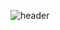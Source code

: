 ![header](https://capsule-render.vercel.app/api?type=waving&color=auto&height=300&section=header&text=Seunghoon%20Choi&fontSize=80&fontAlign=60&desc=hoon-bari&descSize=30&descAlign=60)

<!--
**hoon-bari/hoon-bari** is a ✨ _special_ ✨ repository because its `README.md` (this file) appears on your GitHub profile.

Here are some ideas to get you started:

- 🔭 I’m currently working on ...
- 🌱 I’m currently learning ...
- 👯 I’m looking to collaborate on ...
- 🤔 I’m looking for help with ...
- 💬 Ask me about ...
- 📫 How to reach me: ...
- 😄 Pronouns: ...
- ⚡ Fun fact: ...
-->
